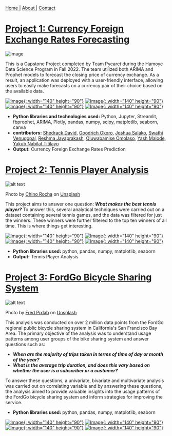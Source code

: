 [Home |](README.md)
[About |](about.md)
[Contact](contact.md)



# [Project 1: Currency Foreign Exchange Rates Forecasting](https://github.com/bakasheddy/Currency-Foreign-Exchange-Rate-Prediction.git)
![image](image/2023-02-09-09-35-08.png)


This is a Capstone Project completed by Team Pycaret during the Hamoye Data Science Program in Fall 2022. The team utilized both ARIMA and Prophet models to forecast the closing price of currency exchange. As a result, an application was deployed with a user-friendly interface, allowing users to easily make forecasts on a currency pair of their choice based on the available data.

[![Image](image/live_xchang.jpg){: width="140" height="90"}](image/live_xchang.jpg) [![Image](image/tri.JPG){: width="140" height="90"}](image/tri.JPG) [![Image](image/tri4.JPG){: width="140" height="90"}](image/tri4.JPG) [![Image](image/newplot.png){: width="140" height="90"}](image/newplot.png)


* **Python libraries and technologies used:** Python, Jupyter, Streamlit, fbprophet, ARIMA, Plotly, pandas, numpy, scipy, matplotlib, seaborn, canva
* **contributors:** [Shedrack David](https://www.linkedin.com/in/shedrack-david-1a116b235), [Goodrich Okoro](https://www.linkedin.com/in/goodrichokoro/), [Joshua Salako](https://www.linkedin.com/mwlite/in/salakojoshua), [Swathi Venugopal](https://www.linkedin.com/in/swathi-venugopal-ab0b47186), [Reshma Jayaprakash](https://www.linkedin.com/in/reshma-jayaprakash-8a278aa0), [Oluwabamise Omolaso](https://www.linkedin.com/in/oluwabamise-omolaso), [Yash Malode](https://www.linkedin.com/in/yash-malode-26a169216), [Yakub Nabilat Titilayo](https://www.linkedin.com/in/nabilatyakub)
* **Output:** Currency Foreign Exchange Rates Prediction

# [Project 2: Tennis Player Analysis](https://github.com/bakasheddy/Tennis-Player-Analysis.git)
![alt text](image/chino-rocha-2FKTyJqfWX8-unsplash.jpg)

Photo by <a href="https://unsplash.com/@chinorocha?utm_source=unsplash&utm_medium=referral&utm_content=creditCopyText">Chino Rocha</a> on <a href="https://unsplash.com/photos/2FKTyJqfWX8?utm_source=unsplash&utm_medium=referral&utm_content=creditCopyText">Unsplash</a>
  

This project aims to answer one question: ***What makes the best tennis player?*** To answer this, several analytical techniques were carried out on a dataset containing several tennis games, and the data was filtered for just the winners. These winners were further filtered to the top ten winners of all time. This is where things get interesting.

[![Image](image/trr.JPG){: width="140" height="90"}](image/trr.JPG) [![Image](image/trr4.JPG){: width="140" height="90"}](image/trr4.JPG) [![Image](image/trr2.JPG){: width="140" height="90"}](image/trr2.JPG) [![Image](image/trr5.JPG){: width="140" height="90"}](image/trr5.JPG)


* **Python libraries used:** python, pandas, numpy, matplotlib, seaborn
* **Output:** Tennis Player Analysis


# [Project 3: FordGo Bicycle Sharing System](https://github.com/bakasheddy/FordGo-Bicycle-Sharing-System.git)
![alt text](image/fred-pixlab-OD3iQ1S0-nE-unsplash.jpg)

Photo by <a href="https://unsplash.com/de/@fredpixlab?utm_source=unsplash&utm_medium=referral&utm_content=creditCopyText">Fred Pixlab</a> on <a href="https://unsplash.com/photos/OD3iQ1S0-nE?utm_source=unsplash&utm_medium=referral&utm_content=creditCopyText">Unsplash</a>

This analysis was conducted on over 2 million data points from the FordGo regional public bicycle sharing system in California's San Francisco Bay Area. The primary objective of the analysis was to understand usage patterns among user groups of the bike sharing system and answer questions such as:

* ***When are the majority of trips taken in terms of time of day or month of the year?***
* ***What is the average trip duration, and does this vary based on whether the user is a subscriber or a customer?***

To answer these questions, a univariate, bivariate and multivariate analysis was carried out on correlating variable and by answering these questions, the analysis aimed to provide valuable insights into the usage patterns of the FordGo bicycle sharing system and inform strategies for improving the service. 
* **Python libraries used:** python, pandas, numpy, matplotlib, seaborn
 
[![Image](image/tr1.JPG){: width="140" height="90"}](image/tr1.JPG) [![Image](image/tr3.JPG){: width="140" height="90"}](image/tr3.JPG) [![Image](image/tr4.JPG){: width="140" height="90"}](image/tr4.JPG) [![Image](image/tr5.JPG){: width="140" height="90"}](image/tr5.JPG) 



